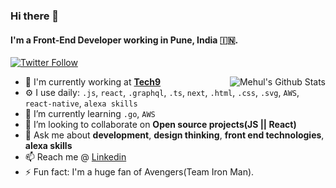 ### Hi there 👋

#### I'm a Front-End Developer working in Pune, India :india:.

<p>
  <a href="https://twitter.com/mehulcse">
    <img alt="Twitter Follow" src="https://img.shields.io/twitter/follow/mehulcse?style=for-the-badge">
  </a>
</p>

<a href="https://github.com/mehulcse"><img align="right" alt="Mehul's Github Stats" src="https://github-readme-stats.vercel.app/api?username=mehulcse&show_icons=true&hide_border=true&count_private=true&include_all_commits=true&theme=graywhite" /></a>

- 🏢 I'm currently working at [**Tech9**](https://tech9.com/)
- ⚙️ I use daily: `.js`, `react`, `.graphql`, `.ts`, `next`, `.html`, `.css`, `.svg`, `AWS`, `react-native`, `alexa skills`
- 🌱 I’m currently learning `.go`, `AWS`
- 👯 I’m looking to collaborate on **Open source projects(JS || React)**
- 💬 Ask me about **development**, **design thinking**, **front end technologies**, **alexa skills**
- 📫 Reach me @ [Linkedin](https://www.linkedin.com/in/mehulcse/)
- ⚡ Fun fact: I'm a huge fan of Avengers(Team Iron Man). 
